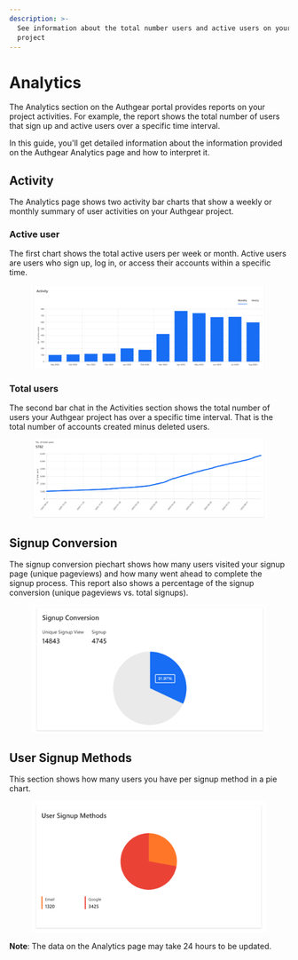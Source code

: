```yaml
---
description: >-
  See information about the total number users and active users on your Authgear
  project
---
```


# Analytics

The Analytics section on the Authgear portal provides reports on your project activities. For example, the report shows the total number of users that sign up and active users over a specific time interval.

In this guide, you'll get detailed information about the information provided on the Authgear Analytics page and how to interpret it.

## Activity

The Analytics page shows two activity bar charts that show a weekly or monthly summary of user activities on your Authgear project.

### Active user

The first chart shows the total active users per week or month. Active users are users who sign up, log in, or access their accounts within a specific time.

<figure><img src="../../.gitbook/assets/authgear-analytics-active.png" alt=""><figcaption></figcaption></figure>

### Total users

The second bar chat in the Activities section shows the total number of users your Authgear project has over a specific time interval. That is the total number of accounts created minus deleted users.

<figure><img src="../../.gitbook/assets/authgear-analytics-user2.png" alt=""><figcaption></figcaption></figure>

## Signup Conversion

The signup conversion piechart shows how many users visited your signup page (unique pageviews) and how many went ahead to complete the signup process. This report also shows a percentage of the signup conversion (unique pageviews vs. total signups).

<figure><img src="../../.gitbook/assets/authgear-analytics-conversion2.png" alt=""><figcaption></figcaption></figure>

## User Signup Methods

This section shows how many users you have per signup method in a pie chart.

<figure><img src="../../.gitbook/assets/authgear-analytics-signup.png" alt=""><figcaption></figcaption></figure>

**Note**: The data on the Analytics page may take 24 hours to be updated.
